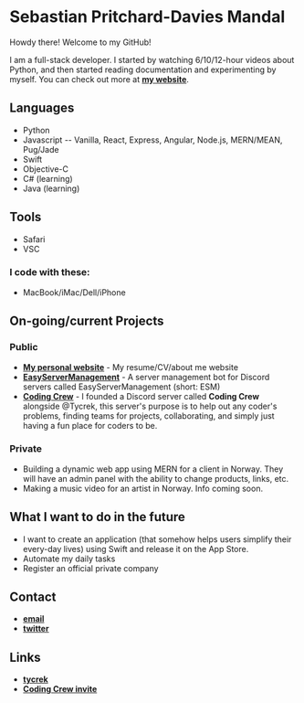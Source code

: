 # Sebastian Pritchard-Davies Mandal
Howdy there! Welcome to my GitHub!

I am a full-stack developer. I started by watching 6/10/12-hour videos about Python, and then started reading documentation and experimenting by myself.
You can check out more at **[my website](https://spdm.dev)**.

## Languages
- Python
- Javascript
-- Vanilla, React, Express, Angular, Node.js, MERN/MEAN, Pug/Jade
- Swift
- Objective-C
- C# (learning)
- Java (learning)

## Tools
- Safari
- VSC
### I code with these:
- MacBook/iMac/Dell/iPhone

## On-going/current Projects
### Public
- **[My personal website](https://spdm.dev)** - My resume/CV/about me website
- **[EasyServerManagement](https://github.com/sebastianmandal/EasyServerManagement)** - A server management bot for Discord servers called EasyServerManagement (short: ESM)
- **[Coding Crew](https://discord.gg/6Y93Gwd)** - I founded a Discord server called **Coding Crew** alongside @Tycrek, this server's purpose is to help out any coder's problems, finding teams for projects, collaborating, and simply just having a fun place for coders to be.
### Private
- Building a dynamic web app using MERN for a client in Norway. They will have an admin panel with the ability to change products, links, etc.
- Making a music video for an artist in Norway. Info coming soon.

## What I want to do in the future
- I want to create an application (that somehow helps users simplify their every-day lives) using Swift and release it on the App Store.
- Automate my daily tasks
- Register an official private company

## Contact
- **[email](mailto:sebastian.mandal@icloud.com)**
- **[twitter](https://twitter.com/pritchardmandal)**

## Links
- **[tycrek](https://github.com/tycrek)**
- **[Coding Crew invite](https://discord.gg/6Y93Gwd)**
